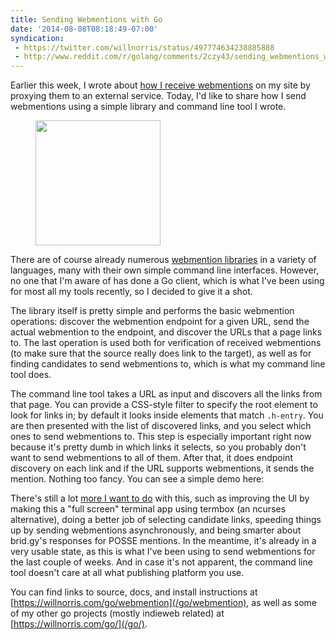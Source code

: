 ```yaml
---
title: Sending Webmentions with Go
date: '2014-08-08T08:18:49-07:00'
syndication:
 - https://twitter.com/willnorris/status/497774634238885888
 - http://www.reddit.com/r/golang/comments/2czy43/sending_webmentions_with_go/
---
```


Earlier this week, I wrote about [how I receive webmentions][] on my site by proxying them to an external service.
Today, I'd like to share how I send webmentions using a simple library and command line tool I wrote.

<figure class="alignright outset">
  <img src="webmention.svg" width="200">
</figure>

There are of course already numerous [webmention libraries][] in a variety of languages, many with their own simple
command line interfaces.  However, no one that I'm aware of has done a Go client, which is what I've been using for most
all my tools recently, so I decided to give it a shot. 

The library itself is pretty simple and performs the basic webmention operations: discover the webmention endpoint for a
given URL, send the actual webmention to the endpoint, and discover the URLs that a page links to.  The last operation
is used both for verification of received webmentions (to make sure that the source really does link to the target), as
well as for finding candidates to send webmentions to, which is what my command line tool does.

The command line tool takes a URL as input and discovers all the links from that page.  You can provide a CSS-style
filter to specify the root element to look for links in; by default it looks inside elements that match `.h-entry`.  You
are then presented with the list of discovered links, and you select which ones to send webmentions to.  This step is
especially important right now because it's pretty dumb in which links it selects, so you probably don't want to send
webmentions to all of them.  After that, it does endpoint discovery on each link and if the URL supports webmentions, it
sends the mention.  Nothing too fancy.  You can see a simple demo here:

<figure class="aligncenter">
  <script type="text/javascript" src="https://asciinema.org/a/11344.js" id="asciicast-11344" async=""></script>
</figure>

There's still a lot [more I want to do][] with this, such as improving the UI by making this a "full screen" terminal
app using termbox (an ncurses alternative), doing a better job of selecting candidate links, speeding things up by
sending webmentions asynchronously, and being smarter about brid.gy's responses for POSSE mentions.  In the meantime,
it's already in a very usable state, as this is what I've been using to send webmentions for the last couple of weeks.
And in case it's not apparent, the command line tool doesn't care at all what publishing platform you use.

You can find links to source, docs, and install instructions at [https://willnorris.com/go/webmention](/go/webmention),
as well as some of my other go projects (mostly indieweb related) at [https://willnorris.com/go/](/go/).

[how I receive webmentions]: /2014/08/proxying-webmentions-with-nginx
[webmention libraries]: http://indiewebcamp.com/webmention#Libraries
[more I want to do]: https://github.com/willnorris/go-webmention/issues
